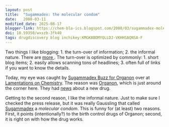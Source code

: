 ```yaml
---
layout: post
title:  "Sugammadex: the molecular condom"
date:   2008-03-11
modified_date: 2025-08-17
blogger-link: https://chem-bla-ics.blogspot.com/2008/03/sugammadex-molecular-condom.html
doi: 10.59350/wxszb-3fk40
tags: drugdiscovery blog inchikey:KMGKABOMYQLLDJ-VKHHSAQNSA-F
---
```


Two things I like blogging: 1. the turn-over of information; 2. the informal nature. There are
[more <i class="fa-solid fa-recycle fa-xs"></i>](https://chem-bla-ics.linkedchemistry.info/2007/01/11/why-do-i-blog.html).
The turn-over is optimized by commonly: 1. short blog items; 2. easily allows scanning tons of headlines; 3. often full of links if you want to know the details.

Today, my eye was caught by [Sugammadex Buzz for Organon](http://gaussling.wordpress.com/2008/03/10/sugammadex-buzz-for-organon/) over at
[Lamentations on Chemistry](http://gaussling.wordpress.com/). The reason was [Organon](http://www.organon.nl/), which is just around the corner here.
They had [news](http://www.organon.com/Media/Press_Releases/2008_01_02_Schering_Plough_announces_new_drug_application_for_sugammadex_assigned_priority_review_status_by_U_S_FDA.asp?ComponentID=197129&SourcePageID=8237#1)
about a new drug.

Getting to the second reason, I like the informal nature. Just to make sure I checked the press release, but it was really Gaussling that called
[Sugammadex](http://en.wikipedia.org/wiki/Sugammadex) a *molecular condom*. This is funny for (at least) two reasons. First, it points
(intentionally?) to the birth control drugs of Organon; second, it is right on with how the drug works.

